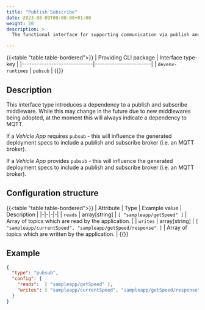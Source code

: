 ```yaml
---
title: "Publish Subscribe"
date: 2023-08-09T00:00:00+01:00
weight: 20
description: >
  The functional interface for supporting communication via publish and subscribe.

---
```


{{<table "table table-bordered">}}
| Providing CLI package       | Interface type-key    |
|-----------------------------|-----------------------|
| `devenv-runtimes`           | `pubsub`              |
{{</table>}}

## Description

This interface type introduces a dependency to a publish and subscribe middleware. While this may change in the future due to new middlewares being adopted, at the moment this will always indicate a dependency to MQTT.

If a _Vehicle App_ requires `pubsub` - this will influence the generated deployment specs to include a publish and subscribe broker (i.e. an MQTT broker).

If a _Vehicle App_ provides `pubsub` - this will influence the generated deployment specs to include a publish and subscribe broker (i.e. an MQTT broker).

## Configuration structure

{{<table "table table-bordered">}}
| Attribute | Type | Example value | Description |
|-|-|-|-|
| `reads` | array[string] | `[ "sampleapp/getSpeed" ]` | Array of topics which are read by the application. |
| `writes` | array[string] | `[ "sampleapp/currentSpeed", "sampleapp/getSpeed/response" ]` | Array of topics which are written by the application. |
{{</table>}}

## Example

```json
{
  "type": "pubsub",
  "config": {
    "reads":  [ "sampleapp/getSpeed" ],
    "writes": [ "sampleapp/currentSpeed", "sampleapp/getSpeed/response" ]
  }
}
```
